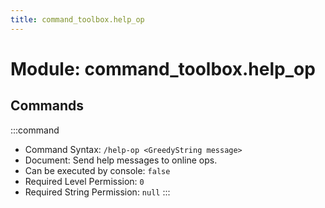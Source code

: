 ```yaml
---
title: command_toolbox.help_op
---
```



# Module: command_toolbox.help_op

## Commands
:::command
- Command Syntax: `/help-op <GreedyString message>`
- Document:   Send help messages to online ops.
- Can be executed by console: `false`
- Required Level Permission: `0`
- Required String Permission: `null`
:::
